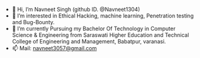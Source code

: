 - 👋 Hi, I’m  Navneet Singh (github ID. @Navneet1304)
- 👀 I’m interested in Ethical Hacking, machine learning, Penetration testing and Bug-Bounty.
- 🌱 I’m currently Pursuing my  Bachelor Of Technology in Computer Science & Engineering from Saraswati Higher Education and Technical College of Engineering and Management, Babatpur, varanasi. 
- 📫 Mail: navneet3057@gmail.com

<!---
Navneet1304/Navneet1304 is a ✨ special ✨ repository because its `README.md` (this file) appears on your GitHub profile.
You can click the Preview link to take a look at your changes.
--->
